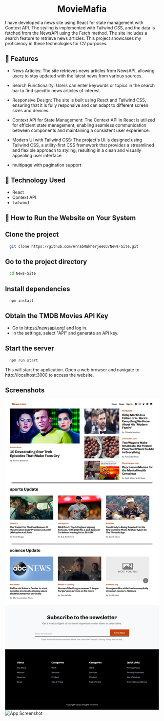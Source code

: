 <h1 align="center">MovieMafia</h1>
<p>
I have developed a news site using React for state management with Context API. The styling is implemented with Tailwind CSS, and the data is fetched from the NewsAPI using the Fetch method. The site includes a search feature to retrieve news articles. This project showcases my proficiency in these technologies for CV purposes.
</p>

## 🍿 Features

- News Articles: The site retrieves news articles from NewsAPI, allowing users to stay updated with the latest news from various sources.

- Search Functionality: Users can enter keywords or topics in the search bar to find specific news articles of interest.

- Responsive Design: The site is built using React and Tailwind CSS, ensuring that it is fully responsive and can adapt to different screen sizes and devices.

- Context API for State Management: The Context API in React is utilized for efficient state management, enabling seamless communication between components and maintaining a consistent user experience.

- Modern UI with Tailwind CSS: The project's UI is designed using Tailwind CSS, a utility-first CSS framework that provides a streamlined and flexible approach to styling, resulting in a clean and visually appealing user interface.
 - multipage with pagination support
## 🍿 Technology Used

- React 
- Context API
- Tailwind


## 🍿 How to Run the Website on Your System

## Clone the project

```bash
  git clone https://github.com/ArnabMukherjee03/News-Site.git
```

## Go to the project directory

```bash
  cd News-Site
```

## Install dependencies

```bash
  npm install
```
## Obtain the TMDB Movies API Key

- Go to https://newsapi.org/ and log in.
- In the settings, select "API" and generate an API key.



## Start the server

```bash
  npm run start
```
This will start the application. Open a web browser and navigate to http://localhost:3000 to access the website.


## Screenshots

![App Screenshot](/Images/home.png)
![App Screenshot](/Images/news.png)


